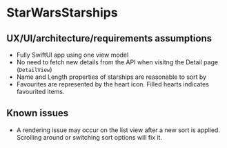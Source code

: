 # StarWarsStarships

## UX/UI/architecture/requirements assumptions
- Fully SwiftUI app using one view model
- No need to fetch new details from the API when visitng the Detail page (`DetailView`)
- Name and Length properties of starships are reasonable to sort by
- Favourites are represented by the heart icon. Filled hearts indicates favourited items.

## Known issues
- A rendering issue may occur on the list view after a new sort is applied. Scrolling around or switching sort options will fix it.
